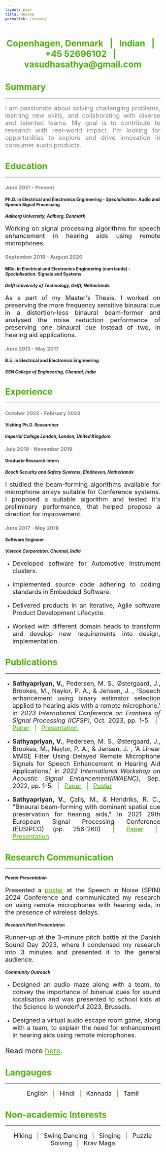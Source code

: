 ```yaml
---
layout: page
title: Resume
permalink: /resume/
---
```

<h1 style="color:#4CAE04;text-align:center">Copenhagen, Denmark<span style="color:#4CAE04"> &ensp;|&ensp; </span> Indian<span style="color:#4CAE04"> &ensp;|&ensp; </span>+45 52696102<span style="color:#4CAE04"> &ensp;|&ensp; </span><a style="color:#4CAE04">vasudhasathya@gmail.com</a></h1>
<h1 style="color:#4CAE04"> Summary </h1>
<hr>
<p style = "color:#828282; text-align:justify; font-size: 20px;"> I am passionate about solving challenging problems, learning new skills, and collaborating with diverse and talented teams. My goal is to contribute to research with real-world impact. I'm looking for opportunities to explore and drive innovation in consumer audio products.</p>

<h1 style="color:#4CAE04"> Education </h1>
<hr>

 <h3 style="color:#828282"> June 2021 - Present </h3>
 <h4><b> Ph.D. in Electrical and Electronics Engineering</b> - <i>Specialisation:</i> Audio and Speech Signal Processing</h4>
 <h4> <i> Aalborg University, Aalborg, Denmark</i></h4>
<p style = "text-align:justify;width:100%;font-size: 20px;">Working on signal processing algorithms for speech enhancement in hearing aids using remote microphones.</p>

 <h3 style="color:#828282"> September 2018 - August 2020 </h3>
 <h4><b> MSc. in Electrical and Electronics Engineering (cum laude)</b> - <i>Specialisation:</i> Signals and Systems</h4>
 <h4> <i> Delft University of Technology, Delft, Netherlands</i></h4>
<p style = "text-align:justify;width:100%;font-size: 20px;">As a part of my Master's Thesis, I worked on preserving the more frequency sensitive binaural cue in a distortion-less binaural beam-former and analysed the noise reduction performance of preserving one binaural cue instead of two, in hearing aid applications.</p>

 <h3 style="color:#828282"> June 2013 - May 2017 </h3>
 <h4><b> B.E. in Electrical and Electronics Engineering</b> </h4>
 <h4> <i> SSN College of Engineering, Chennai, India</i></h4>

 <h1 style="color:#4CAE04"> Experience </h1>
<hr>

 <h3 style="color:#828282"> October 2022 - February 2023 </h3>
 <h4><b> Visiting Ph.D. Researcher</b></h4>
 <h4> <i>Imperial College London, London, United Kingdom</i></h4>

  <h3 style="color:#828282"> July 2019 - November 2019 </h3>
 <h4><b> Graduate Research Intern</b></h4>
 <h4> <i> Bosch Security and Safety Systems, Eindhoven, Netherlands</i></h4>
 <p style = "text-align:justify;width:100%;font-size: 20px;">I studied the beam-forming algorithms available for microphone arrays suitable for Conference systems. I proposed a suitable algorithm and tested it's preliminary performance, that helped propose a direction for improvement.</p>

  <h3 style="color:#828282">June 2017 - May 2018 </h3>
 <h4><b> Software Engineer</b></h4>
 <h4> <i> Visteon Corporation, Chennai, India</i></h4>
 <ul>
  <li><p style = "text-align:justify;font-size: 20px;">Developed software for Automotive Instrument clusters.</p></li>
  <li><p style = "text-align:justify;font-size: 20px;">Implemented source code adhering to coding standards in Embedded Software.</p></li>
  <li><p style = "text-align:justify;font-size: 20px;">Delivered products in an iterative, Agile software Product Development Lifecycle.</p></li>
  <li><p style = "text-align:justify;font-size: 20px;"> Worked with different domain heads to transform and develop new requirements into design, implementation.</p></li>
 </ul>
 
 <h1 style="color:#4CAE04"> Publications </h1>
<hr>
<ul>
<li> <p style = "text-align:justify;font-size: 20px;"><b>Sathyapriyan, V.</b>, Pedersen, M. S., Østergaard, J., Brookes, M., Naylor, P. A., & Jensen, J. , 'Speech enhancement using binary estimator selection applied to hearing aids with a remote microphone,' in <i>2023 International Conference on Frontiers of Signal Processing (ICFSP)</i>, Oct. 2023, pp. 1-5. <span style="color:#4CAE04"> &ensp;|&ensp; </span> <a style="color:#4CAE04" href="https://ieeexplore.ieee.org/abstract/document/10372902"> Paper</a><span style="color:#4CAE04"> &ensp;|&ensp; </span> <a style="color:#4CAE04" href="../assets/IWAENC_assets/ICFSP_Presentation.pdf" type='application/pdf'> Presentation</a></p></li>
  
<li> <p style = "text-align:justify;font-size: 20px;"><b>Sathyapriyan, V.</b>, Pedersen, M. S., Østergaard, J., Brookes, M., Naylor, P. A., & Jensen, J. , 'A Linear MMSE Filter Using Delayed Remote Microphone Signals for Speech Enhancement in Hearing Aid Applications,' in <i>2022 International Workshop on Acoustic Signal Enhancement(IWAENC)</i>, Sep. 2022, pp. 1-5. <span style="color:#4CAE04"> &ensp;|&ensp; </span> <a style="color:#4CAE04" href="https://ieeexplore.ieee.org/document/9914711"> Paper</a> <span style="color:#4CAE04"> &ensp;|&ensp; </span> <a style="color:#4CAE04" href="../assets/IWAENC_assets/IWAENC_Poster.pdf" type='application/pdf'> Poster</a> </p></li>

<li><p style = "text-align:justify;font-size: 20px;"><b>Sathyapriyan, V.</b>, Çaliş, M., & Hendriks, R. C., "Binaural beam-forming with dominant spatial cue preservation for hearing aids," In 2021 29th European Signal Processing Conference (EUSIPCO) (pp. 256-260) <span style="color:#4CAE04"> &ensp;|&ensp; </span> <a style="color:#4CAE04" href="https://ieeexplore.ieee.org/abstract/document/9616210"> Paper</a><span style="color:#4CAE04"> &ensp;|&ensp; </span> <a style="color:#4CAE04" href="../assets/IWAENC_assets/EUSIPCO2021_Presentation.pdf" type='application/pdf'> Presentation</a></p></li></ul>
 
 <h1 style="color:#4CAE04"> Research Communication </h1>
<hr>
<h4><b> <i>Poster Presentation</i></b></h4>
<p style = "text-align:justify;width:100%;font-size: 20px;">Presented a <a style="color:#4CAE04" href="../assets/IWAENC_assets/SPiN2024_Poster_Landscape.pdf" type='application/pdf'> poster</a> at the Speech in Noise (SPIN) 2024 Conference and communicated my research on using remote microphones with hearing aids, in the presence of wireless delays.</p>
<h4><b> <i>Research Pitch Presentation</i></b></h4>
<p style = "text-align:justify;width:100%;font-size: 20px;">Runner-up at the 3-minute pitch battle at the Danish Sound Day 2023, where I condensed my research into 3 minutes and presented it to the general audience.</p>
<h4><b><i>Community Outreach</i></b></h4>
<ul>
<li><p style = "text-align:justify;width:100%;font-size: 20px;">Designed an audio maze along with a team, to convey the importance of binarual cues for sound localisation and was presented to school kids at the Science is wonderful 2023, Brussels.</p></li>
<li><p style = "text-align:justify;width:100%;font-size: 20px;">Designed a virtual audio escape room game, along with a team, to explain the need for enhancement in hearing aids using remote microphones.</p></li></ul>
<p style = "text-align:justify;width:100%;font-size: 24px;">Read more <a style="color:#4CAE04" href = "https://vsathyapriyan.github.io/outreach/">here</a>.</p>





 <h1 style="color:#4CAE04"> Langauges </h1>
<hr>
<p style = "width:100%;text-align:center; font-size: 20px">English<span style="color:#4CAE04"> &ensp;|&ensp; </span> Hindi <span style="color:#4CAE04"> &ensp;|&ensp; </span> Kannada <span style="color:#4CAE04"> &ensp;|&ensp; </span>Tamil </p>

 <h1 style="color:#4CAE04"> Non-academic Interests </h1>
<hr>
<p style = "width:100%;text-align:center; font-size: 20px">Hiking<span style="color:#4CAE04"> &ensp;|&ensp; </span> Swing Dancing <span style="color:#4CAE04"> &ensp;|&ensp; </span> Singing <span style="color:#4CAE04"> &ensp;|&ensp; </span>Puzzle Solving <span style="color:#4CAE04"> &ensp;|&ensp; </span>Krav Maga </p>

